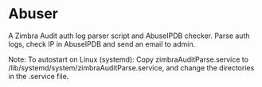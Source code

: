 # Abuser
A Zimbra Audit auth log parser script and AbuseIPDB checker. Parse auth logs, check IP in AbuseIPDB and send an email to admin.

Note:
    To autostart on Linux (systemd): Copy zimbraAuditParse.service to /lib/systemd/system/zimbraAuditParse.service, and change the directories in the .service file.